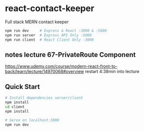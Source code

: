 # react-contact-keeper

Full stack MERN contact keeper

```bash
npm run dev     # Express & React :3000 & :5000
npm run server  # Express API Only :5000
npm run client  # React Client Only :3000
```

## notes lecture 67-PrivateRoute Component

https://www.udemy.com/course/modern-react-front-to-back/learn/lecture/14970068#overview
restart 4:38min into lecture

## Quick Start

```bash
# Install dependencies server/client
npm install
cd client
npm install

# Serve on localhost:3000
npm run dev
```
